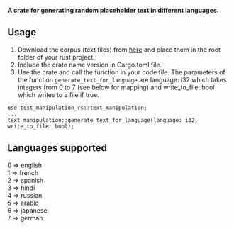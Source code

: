 __A crate for generating random placeholder text in different languages.__

## Usage
1. Download the corpus (text files) from [here](https://github.com/BasantaChaulagain/text-manipulation-rs/tree/release/src) and place them in the root folder of your rust project.
2. Include the crate name version in Cargo.toml file.
3. Use the crate and call the function in your code file. The parameters of the function `generate_text_for_language` are language: i32 which takes integers from 0 to 7 (see below for mapping) and write_to_file: bool which writes to a file if true.
```
use text_manipulation_rs::text_manipulation;
...
text_manipulation::generate_text_for_language(language: i32, write_to_file: bool);
```

## Languages supported
0 => english \
1 => french \
2 => spanish \
3 => hindi \
4 => russian \
5 => arabic \
6 => japanese \
7 => german